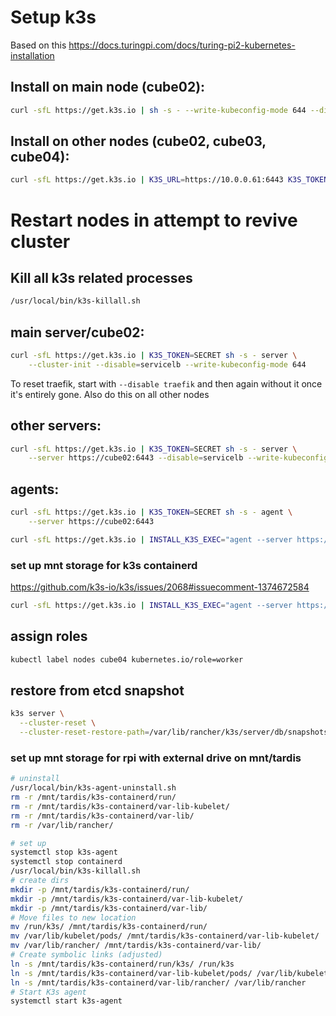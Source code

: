 # Setup k3s
Based on this https://docs.turingpi.com/docs/turing-pi2-kubernetes-installation
## Install on main node (cube02):
    
```bash
curl -sfL https://get.k3s.io | sh -s - --write-kubeconfig-mode 644 --disable servicelb --token SECRET --node-ip 10.0.0.61 --disable-cloud-controller --disable local-storage
```
## Install on other nodes (cube02, cube03, cube04):
    
```bash
curl -sfL https://get.k3s.io | K3S_URL=https://10.0.0.61:6443 K3S_TOKEN=SECRET sh -
```

# Restart nodes in attempt to revive cluster

## Kill all k3s related processes
```bash
/usr/local/bin/k3s-killall.sh
```

## main server/cube02:

```bash
curl -sfL https://get.k3s.io | K3S_TOKEN=SECRET sh -s - server \
    --cluster-init --disable=servicelb --write-kubeconfig-mode 644
```

To reset traefik, start with `--disable traefik` and then again without it once it's entirely gone. Also do this on all other nodes

## other servers:

```bash
curl -sfL https://get.k3s.io | K3S_TOKEN=SECRET sh -s - server \
    --server https://cube02:6443 --disable=servicelb --write-kubeconfig-mode 644
```

## agents:

```bash
curl -sfL https://get.k3s.io | K3S_TOKEN=SECRET sh -s - agent \
    --server https://cube02:6443
```
```bash
curl -sfL https://get.k3s.io | INSTALL_K3S_EXEC="agent --server https://cube02:6443 --token SECRET" sh -s -
```

### set up mnt storage for k3s containerd
https://github.com/k3s-io/k3s/issues/2068#issuecomment-1374672584

```bash
curl -sfL https://get.k3s.io | INSTALL_K3S_EXEC="agent --server https://cube02:6443 --token SECRET --kubelet-arg "root-dir=$KUBELET_DIR"" sh -s -
```

## assign roles
```bash
kubectl label nodes cube04 kubernetes.io/role=worker
```

## restore from etcd snapshot

```bash	
k3s server \
  --cluster-reset \
  --cluster-reset-restore-path=/var/lib/rancher/k3s/server/db/snapshots/etcd-snapshot-cube02-1706094002
```

### set up mnt storage for rpi with external drive on mnt/tardis

```bash
# uninstall
/usr/local/bin/k3s-agent-uninstall.sh
rm -r /mnt/tardis/k3s-containerd/run/
rm -r /mnt/tardis/k3s-containerd/var-lib-kubelet/
rm -r /mnt/tardis/k3s-containerd/var-lib/
rm -r /var/lib/rancher/

# set up
systemctl stop k3s-agent
systemctl stop containerd
/usr/local/bin/k3s-killall.sh
# create dirs
mkdir -p /mnt/tardis/k3s-containerd/run/
mkdir -p /mnt/tardis/k3s-containerd/var-lib-kubelet/
mkdir -p /mnt/tardis/k3s-containerd/var-lib/
# Move files to new location
mv /run/k3s/ /mnt/tardis/k3s-containerd/run/
mv /var/lib/kubelet/pods/ /mnt/tardis/k3s-containerd/var-lib-kubelet/
mv /var/lib/rancher/ /mnt/tardis/k3s-containerd/var-lib/
# Create symbolic links (adjusted)
ln -s /mnt/tardis/k3s-containerd/run/k3s/ /run/k3s
ln -s /mnt/tardis/k3s-containerd/var-lib-kubelet/pods/ /var/lib/kubelet/pods
ln -s /mnt/tardis/k3s-containerd/var-lib/rancher/ /var/lib/rancher
# Start K3s agent
systemctl start k3s-agent
```